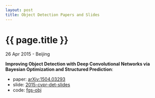 ```yaml
---
layout: post
title: Object Detection Papers and Slides
---
```


{{ page.title }}
================

<p class="meta">26 Apr 2015 - Beijing</p>

**Improving Object Detection with Deep Convolutional Networks via Bayesian Optimization 
and Structured Prediction**:

- paper: [arXiv:1504.03293](http://arxiv.org/abs/1504.03293)
- slide: [2015-cvpr-det-slides](http://www.ytzhang.net/files/publications/2015-cvpr-det-slides.pdf)
- code: [fgs-obj](https://github.com/YutingZhang/fgs-obj)
